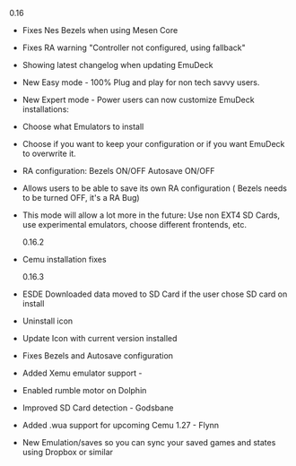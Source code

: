 0.16

- Fixes Nes Bezels when using Mesen Core
- Fixes RA warning "Controller not configured, using fallback"
- Showing latest changelog when updating EmuDeck
- New Easy mode - 100% Plug and play for non tech savvy users.
- New Expert mode - Power users can now customize EmuDeck installations:
- Choose what Emulators to install
- Choose if you want to keep your configuration or if you want EmuDeck to overwrite it.
- RA configuration: Bezels ON/OFF Autosave ON/OFF
- Allows users to be able to save its own RA configuration ( Bezels needs to be turned OFF, it's a RA Bug)
- This mode will allow a lot more in the future: Use non EXT4 SD Cards, use experimental emulators, choose different frontends, etc.

  0.16.2

- Cemu installation fixes

  0.16.3

- ESDE Downloaded data moved to SD Card if the user chose SD card on install
- Uninstall icon
- Update Icon with current version installed
- Fixes Bezels and Autosave configuration
- Added Xemu emulator support -
- Enabled rumble motor on Dolphin
- Improved SD Card detection - Godsbane
- Added .wua support for upcoming Cemu 1.27 - Flynn
- New Emulation/saves so you can sync your saved games and states using Dropbox or similar

